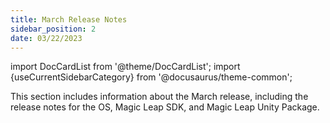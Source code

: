 ```yaml
---
title: March Release Notes
sidebar_position: 2
date: 03/22/2023
---
```


import DocCardList from '@theme/DocCardList';
import {useCurrentSidebarCategory} from '@docusaurus/theme-common';

This section includes information about the March release, including the release notes for the OS, Magic Leap SDK, and Magic Leap Unity Package.

<DocCardList items={useCurrentSidebarCategory().items}/>

